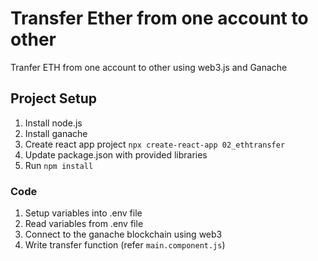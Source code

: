 # Transfer Ether from one account to other

Tranfer ETH from one account to other using web3.js and Ganache

## Project Setup

1. Install node.js
2. Install ganache 
3. Create react app project `npx create-react-app 02_ethtransfer`
4. Update package.json with provided libraries
5. Run `npm install`

### Code 

1. Setup variables into .env file
2. Read variables from .env file
3. Connect to the ganache blockchain using web3
4. Write transfer function (refer `main.component.js`) 

